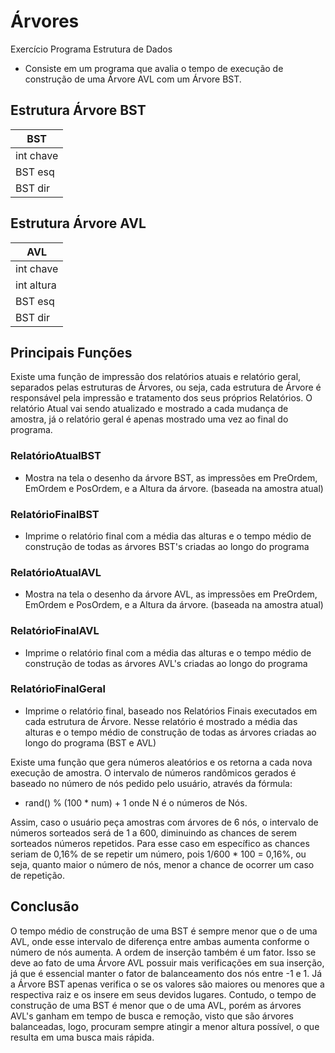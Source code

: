# Árvores
Exercício Programa Estrutura de Dados
- Consiste em um programa que avalia o tempo de execução de construção de uma Árvore AVL com um Árvore BST.

## Estrutura Árvore BST

|BST|
|---|
|int chave|
|BST esq|
|BST dir|

## Estrutura Árvore AVL

|AVL|
|---|
|int chave|
|int altura|
|BST esq|
|BST dir|

## Principais Funções

Existe uma função de impressão dos relatórios atuais e relatório geral, separados pelas estruturas de Árvores, ou seja, cada estrutura de Árvore é responsável pela impressão e tratamento dos seus próprios Relatórios.
O relatório Atual vai sendo atualizado e mostrado a cada mudança de amostra, já o relatório geral é apenas mostrado uma vez ao final do programa.

### RelatórioAtualBST
- Mostra na tela o desenho da árvore BST, as impressões em PreOrdem, EmOrdem e PosOrdem, e a Altura da árvore. (baseada na amostra atual)

### RelatórioFinalBST
- Imprime o relatório final com a média das alturas e o tempo médio de construção de todas as árvores BST's criadas ao longo do programa

### RelatórioAtualAVL
- Mostra na tela o desenho da árvore AVL, as impressões em PreOrdem, EmOrdem e PosOrdem, e a Altura da árvore. (baseada na amostra atual)

### RelatórioFinalAVL
- Imprime o relatório final com a média das alturas e o tempo médio de construção de todas as árvores AVL's criadas ao longo do programa

### RelatórioFinalGeral
- Imprime o relatório final, baseado nos Relatórios Finais executados em cada estrutura de Árvore. Nesse relatório é mostrado a média das alturas e o tempo médio de construção de todas as árvores criadas ao longo do programa (BST e AVL)


Existe uma função que gera números aleatórios e os retorna a cada nova execução de amostra. O intervalo de números randômicos gerados é baseado no número de nós pedido pelo usuário, através da fórmula: 
- rand() % (100 * num) + 1 onde N é o números de Nós.

Assim, caso o usuário peça amostras com árvores de 6 nós, o intervalo de números sorteados será de 1 a 600, diminuindo as chances de serem sorteados números repetidos. Para esse caso em específico as chances seriam de 0,16% de se repetir um número, pois 1/600 * 100 = 0,16%, ou seja, quanto maior o número de nós, menor a chance de ocorrer um caso de repetição.

## Conclusão

O tempo médio de construção de uma BST é sempre menor que o de uma AVL, onde esse intervalo de diferença entre ambas aumenta conforme o número de nós aumenta. A ordem de inserção também é um fator.
Isso se deve ao fato de uma Árvore AVL possuir mais verificações em sua inserção, já que é essencial manter o fator de balanceamento dos nós entre -1 e 1. Já a Árvore BST apenas verifica o se os valores são maiores ou menores que a respectiva raiz e os insere em seus devidos lugares.
Contudo, o tempo de construção de uma BST é menor que o de uma AVL, porém as árvores AVL's ganham em tempo de busca e remoção, visto que são árvores balanceadas, logo, procuram sempre atingir a menor altura possível, o que resulta em uma busca mais rápida.

